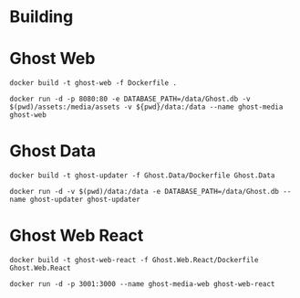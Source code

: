 # Building

# Ghost Web

`docker build -t ghost-web -f Dockerfile .`

`docker run -d -p 8080:80 -e DATABASE_PATH=/data/Ghost.db -v $(pwd)/assets:/media/assets -v ${pwd}/data:/data --name ghost-media ghost-web`

# Ghost Data

`docker build -t ghost-updater -f Ghost.Data/Dockerfile Ghost.Data`

`docker run -d -v $(pwd)/data:/data -e DATABASE_PATH=/data/Ghost.db --name ghost-updater ghost-updater`

# Ghost Web React

`docker build -t ghost-web-react -f Ghost.Web.React/Dockerfile Ghost.Web.React`

`docker run -d -p 3001:3000 --name ghost-media-web ghost-web-react`
